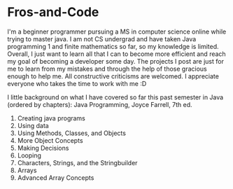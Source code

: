 # Fros-and-Code
I'm a beginner programmer pursuing a MS in computer science online while trying to master java. I am not CS undergrad and have taken Java programming 1 and finite mathematics so far, so my knowledge is limited. Overall, I just want to learn all that I can to become more efficient and reach my goal of becoming a developer some day. The projects I post are just for me to learn from my mistakes and through the help of those gracious enough to help me. All constructive criticisms are welcomed. I appreciate everyone who takes the time to work with me :D 

I little background on what I have covered so far this past semester in Java (ordered by chapters):
Java Programming, Joyce Farrell, 7th ed.
1) Creating java programs
2) Using data
3) Using Methods, Classes, and Objects
4) More Object Concepts
5) Making Decisions
6) Looping
7) Characters, Strings, and the Stringbuilder
8) Arrays
9) Advanced Array Concepts
